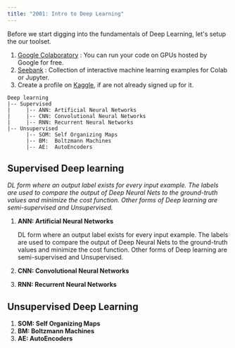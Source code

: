 ```yaml
---
title: "2001: Intro to Deep Learning"
---
```


Before we start digging into the fundamentals of Deep Learning, let's setup the our toolset.

1. [Google Colaboratory](http://colab.research.google.com/) : You can run your code on GPUs hosted by Google for free.
2. [Seebank](https://research.google.com/seedbank/) : Collection of interactive machine learning examples for Colab or Jupyter.
3. Create a profile on [Kaggle](https://www.kaggle.com/), if are not already signed up for it.

```
Deep learning
|-- Supervised
|     |-- ANN: Artificial Neural Networks
|     |-- CNN: Convolutional Neural Networks
|     |-- RNN: Recurrent Neural Networks
|-- Unsupervised
      |-- SOM: Self Organizing Maps
      |-- BM:  Boltzmann Machines
      |-- AE:  AutoEncoders
```

## Supervised Deep learning
*DL form where an output label exists for every input example. The labels are used to compare the output of Deep Neural Nets to the ground-truth values and minimize the cost function. Other forms of Deep learning are semi-supervised and Unsupervised.*

1. **ANN: Artificial Neural Networks**

     DL form where an output label exists for every input example. The labels are used to compare the output of Deep Neural Nets to the ground-truth values and minimize the cost function. Other forms of Deep learning are semi-supervised and Unsupervised.

2. **CNN: Convolutional Neural Networks**
3. **RNN: Recurrent Neural Networks**

## Unsupervised Deep Learning

1. **SOM: Self Organizing Maps**
2. **BM:  Boltzmann Machines**
3. **AE:  AutoEncoders**
